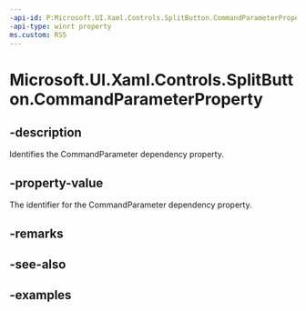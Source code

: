 ```yaml
---
-api-id: P:Microsoft.UI.Xaml.Controls.SplitButton.CommandParameterProperty
-api-type: winrt property
ms.custom: RS5
---
```

<!-- Property syntax.
public DependencyProperty CommandParameterProperty { get; }
-->

# Microsoft.UI.Xaml.Controls.SplitButton.CommandParameterProperty


## -description

Identifies the CommandParameter dependency property.


## -property-value

The identifier for the CommandParameter dependency property.


## -remarks


## -see-also


## -examples


